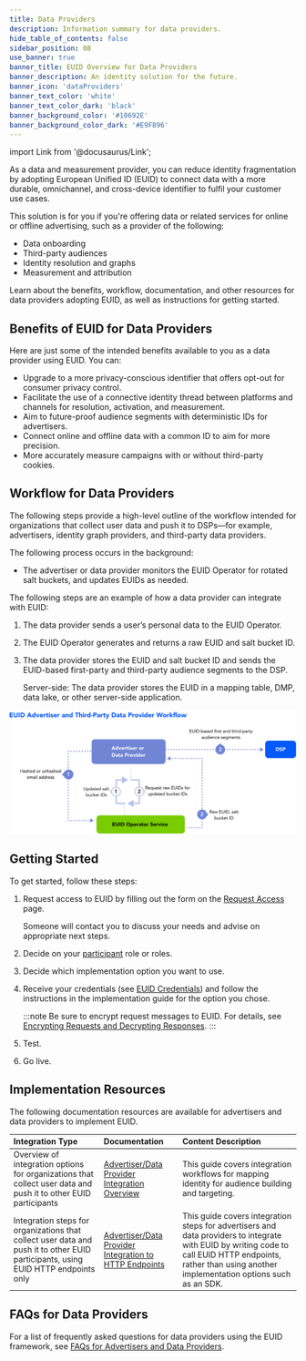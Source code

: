 ```yaml
---
title: Data Providers
description: Information summary for data providers.
hide_table_of_contents: false
sidebar_position: 08
use_banner: true
banner_title: EUID Overview for Data Providers
banner_description: An identity solution for the future.
banner_icon: 'dataProviders'
banner_text_color: 'white'
banner_text_color_dark: 'black'
banner_background_color: '#10692E'
banner_background_color_dark: '#E9F896'
---
```


import Link from '@docusaurus/Link';

As a data and measurement provider, you can reduce identity fragmentation by adopting European Unified ID (EUID) to connect data with a more durable, omnichannel, and cross-device identifier to fulfil your customer use cases.

This solution is for you if you're offering data or related services for online or offline advertising, such as a provider of the following:
- Data onboarding
- Third-party audiences
- Identity resolution and graphs
- Measurement and attribution

Learn about the benefits, workflow, documentation, and other resources for data providers adopting EUID, as well as instructions for getting started.

## Benefits of EUID for Data Providers

Here are just some of the intended benefits available to you as a data provider using EUID. You can:
- Upgrade to a more privacy-conscious identifier that offers opt-out for consumer privacy control.
- Facilitate the use of a connective identity thread between platforms and channels for resolution, activation, and measurement.
- Aim to future-proof audience segments with deterministic IDs for advertisers.
- Connect online and offline data with a common ID to aim for more precision.
- More accurately measure campaigns with or without third-party cookies.

## Workflow for Data Providers

The following steps provide a high-level outline of the workflow intended for organizations that collect user data and push it to DSPs—for example, advertisers, identity graph providers, and third-party data providers.

The following process occurs in the background:
* The advertiser or data provider monitors the EUID Operator for rotated salt buckets, and updates EUIDs as needed.

The following steps are an example of how a data provider can integrate with EUID:

1. The data provider sends a user’s <Link href="../ref-info/glossary-uid#gl-personal-data">personal data</Link> to the EUID Operator.
2. The EUID Operator generates and returns a raw EUID and salt bucket ID.
3. The data provider stores the EUID and salt bucket ID and sends the EUID-based first-party and third-party audience segments to the DSP. 

   Server-side: The data provider stores the EUID in a mapping table, DMP, data lake, or other server-side application.

![Data Provider Workflow](images/EUIDAdvertiserAndThirdPartyDataProviderWorkflow.svg)

## Getting Started

To get started, follow these steps:

1. Request access to EUID by filling out the form on the [Request Access](/request-access) page.

   Someone will contact you to discuss your needs and advise on appropriate next steps.
1. Decide on your [participant](../intro.md#participants) role or roles.
1. Decide which implementation option you want to use.
1. Receive your credentials (see [EUID Credentials](../getting-started/gs-credentials.md)) and follow the instructions in the implementation guide for the option you chose.

   :::note
   Be sure to encrypt request messages to EUID. For details, see [Encrypting Requests and Decrypting Responses](../getting-started/gs-encryption-decryption.md).
   :::
1. Test.
1. Go live.

## Implementation Resources

The following documentation resources are available for advertisers and data providers to implement EUID.

| Integration Type| Documentation | Content Description |
| :--- | :--- | :--- |
| Overview of integration options for organizations that collect user data and push it to other EUID participants | [Advertiser/Data Provider Integration Overview](../guides/integration-advertiser-dataprovider-overview.md) | This guide covers integration workflows for mapping identity for audience building and targeting. |
| Integration steps for organizations that collect user data and push it to other EUID participants, using EUID HTTP endpoints only | [Advertiser/Data Provider Integration to HTTP Endpoints](../guides/integration-advertiser-dataprovider-endpoints.md) | This guide covers integration steps for advertisers and data providers to integrate with EUID by writing code to call EUID HTTP endpoints, rather than using another implementation options such as an SDK.  |

## FAQs for Data Providers

For a list of frequently asked questions for data providers using the EUID framework, see [FAQs for Advertisers and Data Providers](../getting-started/gs-faqs.md#faqs-for-advertisers-and-data-providers).
